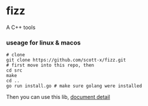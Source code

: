 # fizz

A C++ tools


### useage for linux & macos

```
# clone
git clone https://github.com/scott-x/fizz.git
# first move into this repo, then
cd src
make
cd ..
go run install.go # make sure golang were installed
```
Then you can use this lib, [document detail](https://github.com/scott-x/fizz/wiki/cmd)